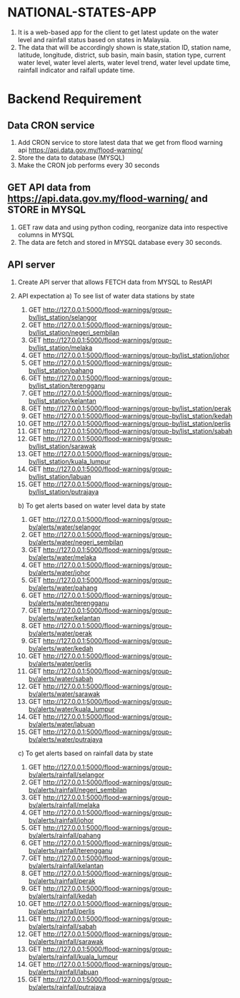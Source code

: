 # NATIONAL-STATES-APP
1. It is a web-based app for the client to get latest update on the water level and rainfall status based on states in Malaysia.
2. The data that will be accordingly shown is state,station ID, station name, latitude, longitude, district, sub basin, main basin, station type, current water level, water level alerts, water level trend, water level update time, rainfall indicator and raifall update time.

# Backend Requirement
## Data CRON service
1. Add CRON service to store latest data that we get from flood warning api https://api.data.gov.my/flood-warning/
2. Store the data to database (MYSQL)
3. Make the CRON job performs every 30 seconds

## GET API data from https://api.data.gov.my/flood-warning/ and STORE in MYSQL
1. GET raw data and using python coding, reorganize data into respective columns in MYSQL
2. The data are fetch and stored in MYSQL database every 30 seconds.

## API server
1. Create API server that allows FETCH data from MYSQL to RestAPI
2. API expectation
   a) To see list of water data stations by state
   1. GET http://127.0.0.1:5000/flood-warnings/group-by/list_station/selangor
   2. GET http://127.0.0.1:5000/flood-warnings/group-by/list_station/negeri_sembilan
   3. GET http://127.0.0.1:5000/flood-warnings/group-by/list_station/melaka
   4. GET http://127.0.0.1:5000/flood-warnings/group-by/list_station/johor
   5. GET http://127.0.0.1:5000/flood-warnings/group-by/list_station/pahang
   6. GET http://127.0.0.1:5000/flood-warnings/group-by/list_station/terengganu
   7. GET http://127.0.0.1:5000/flood-warnings/group-by/list_station/kelantan
   8. GET http://127.0.0.1:5000/flood-warnings/group-by/list_station/perak
   9. GET http://127.0.0.1:5000/flood-warnings/group-by/list_station/kedah
   10. GET http://127.0.0.1:5000/flood-warnings/group-by/list_station/perlis
   11. GET http://127.0.0.1:5000/flood-warnings/group-by/list_station/sabah
   12. GET http://127.0.0.1:5000/flood-warnings/group-by/list_station/sarawak
   13. GET http://127.0.0.1:5000/flood-warnings/group-by/list_station/kuala_lumpur
   14. GET http://127.0.0.1:5000/flood-warnings/group-by/list_station/labuan
   15. GET http://127.0.0.1:5000/flood-warnings/group-by/list_station/putrajaya

   b) To get alerts based on water level data by state
   1. GET http://127.0.0.1:5000/flood-warnings/group-by/alerts/water/selangor
   2. GET http://127.0.0.1:5000/flood-warnings/group-by/alerts/water/negeri_sembilan
   3. GET http://127.0.0.1:5000/flood-warnings/group-by/alerts/water/melaka
   4. GET http://127.0.0.1:5000/flood-warnings/group-by/alerts/water/johor
   5. GET http://127.0.0.1:5000/flood-warnings/group-by/alerts/water/pahang
   6. GET http://127.0.0.1:5000/flood-warnings/group-by/alerts/water/terengganu
   7. GET http://127.0.0.1:5000/flood-warnings/group-by/alerts/water/kelantan
   8. GET http://127.0.0.1:5000/flood-warnings/group-by/alerts/water/perak
   9. GET http://127.0.0.1:5000/flood-warnings/group-by/alerts/water/kedah
   10. GET http://127.0.0.1:5000/flood-warnings/group-by/alerts/water/perlis
   11. GET http://127.0.0.1:5000/flood-warnings/group-by/alerts/water/sabah
   12. GET http://127.0.0.1:5000/flood-warnings/group-by/alerts/water/sarawak
   13. GET http://127.0.0.1:5000/flood-warnings/group-by/alerts/water/kuala_lumpur
   14. GET http://127.0.0.1:5000/flood-warnings/group-by/alerts/water/labuan
   15. GET http://127.0.0.1:5000/flood-warnings/group-by/alerts/water/putrajaya
  
   c) To get alerts based on rainfall data by state
   1. GET http://127.0.0.1:5000/flood-warnings/group-by/alerts/rainfall/selangor
   2. GET http://127.0.0.1:5000/flood-warnings/group-by/alerts/rainfall/negeri_sembilan
   3. GET http://127.0.0.1:5000/flood-warnings/group-by/alerts/rainfall/melaka
   4. GET http://127.0.0.1:5000/flood-warnings/group-by/alerts/rainfall/johor
   5. GET http://127.0.0.1:5000/flood-warnings/group-by/alerts/rainfall/pahang
   6. GET http://127.0.0.1:5000/flood-warnings/group-by/alerts/rainfall/terengganu
   7. GET http://127.0.0.1:5000/flood-warnings/group-by/alerts/rainfall/kelantan
   8. GET http://127.0.0.1:5000/flood-warnings/group-by/alerts/rainfall/perak
   9. GET http://127.0.0.1:5000/flood-warnings/group-by/alerts/rainfall/kedah
   10. GET http://127.0.0.1:5000/flood-warnings/group-by/alerts/rainfall/perlis
   11. GET http://127.0.0.1:5000/flood-warnings/group-by/alerts/rainfall/sabah
   12. GET http://127.0.0.1:5000/flood-warnings/group-by/alerts/rainfall/sarawak
   13. GET http://127.0.0.1:5000/flood-warnings/group-by/alerts/rainfall/kuala_lumpur
   14. GET http://127.0.0.1:5000/flood-warnings/group-by/alerts/rainfall/labuan
   15. GET http://127.0.0.1:5000/flood-warnings/group-by/alerts/rainfall/putrajaya


